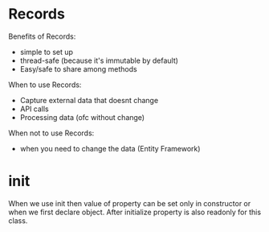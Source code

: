 ﻿# Records
Benefits of Records:
- simple to set up
- thread-safe (because it's immutable by default)
- Easy/safe to share among methods

When to use Records:
- Capture external data that doesnt change
- API calls
- Processing data (ofc without change)

When not to use Records:
- when you need to change the data (Entity Framework)


# init
When we use init then value of property can be set only in constructor or when we first declare object. After initialize property is also readonly for this class.